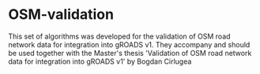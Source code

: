 # OSM-validation
This set of algorithms was developed for the validation of OSM road network data for integration into gROADS v1.
They accompany and should be used together with the Master's thesis 'Validation of OSM road network data for integration into gROADS v1' by Bogdan Cirlugea

